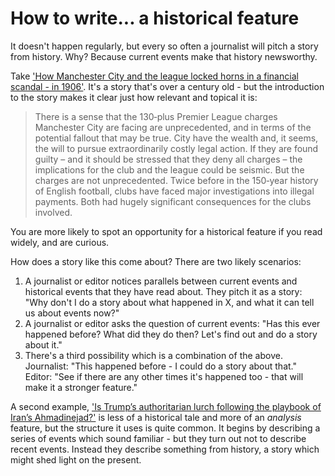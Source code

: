# How to write... a historical feature

It doesn't happen regularly, but every so often a journalist will pitch a story from history. Why? Because current events make that history newsworthy.

Take ['How Manchester City and the league locked horns in a financial scandal - in 1906'](https://www.theguardian.com/football/2025/mar/30/manchester-city-sunderland-premier-league-charges-football). It's a story that's over a century old - but the introduction to the story makes it clear just how relevant and topical it is:

> There is a sense that the 130‑plus Premier League charges Manchester City are facing are unprecedented, and in terms of the potential fallout that may be true. City have the wealth and, it seems, the will to pursue extraordinarily costly legal action. If they are found guilty – and it should be stressed that they deny all charges – the implications for the club and the league could be seismic. But the charges are not unprecedented. Twice before in the 150‑year history of English football, clubs have faced major investigations into illegal payments. Both had hugely significant consequences for the clubs involved.

You are more likely to spot an opportunity for a historical feature if you read widely, and are curious.

How does a story like this come about? There are two likely scenarios:

1. A journalist or editor notices parallels between current events and historical events that they have read about. They pitch it as a story: "Why don't I do a story about what happened in X, and what it can tell us about events now?"
2. A journalist or editor asks the question of current events: "Has this ever happened before? What did they do then? Let's find out and do a story about it."
3. There's a third possibility which is a combination of the above. Journalist: "This happened before - I could do a story about that." Editor: "See if there are any other times it's happened too - that will make it a stronger feature."

A second example, ['Is Trump’s authoritarian lurch following the playbook of Iran’s Ahmadinejad?'](https://www.theguardian.com/us-news/2025/mar/30/donald-trump-authoritarianism-iran-ahmadinejad) is less of a historical tale and more of an *analysis* feature, but the structure it uses is quite common. It begins by describing a series of events which sound familiar - but they turn out not to describe recent events. Instead they describe something from history, a story which might shed light on the present.
